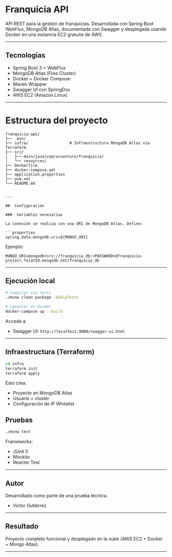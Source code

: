 # Franquicia API

API REST para la gestión de franquicias. Desarrollada con Spring Boot WebFlux, MongoDB Atlas, documentada con Swagger y desplegada usando Docker en una instancia EC2 gratuita de AWS.

---

##  Tecnologías

-  Spring Boot 3 + WebFlux  
-  MongoDB Atlas (Free Cluster)  
-  Docker + Docker Compose  
-  Maven Wrapper  
-  Swagger UI con SpringDoc  
-  AWS EC2 (Amazon Linux)  

---

# Estructura del proyecto

```
franquicia-api/
├── .mvn/
├── infra/                  # Infraestructura MongoDB Atlas vía Terraform
├── src/
│   ├── main/java/com/accenture/franquicia/
│   └── resources/
├── Dockerfile
├── docker-compose.yml
├── application.properties
├── pom.xml
└── README.md


---

##  Configuración

###  Variables necesarias

La conexión se realiza con una URI de MongoDB Atlas. Define:

```properties
spring.data.mongodb.uri=${MONGO_URI}
```

Ejemplo:

```
MONGO_URI=mongodb+srv://franquicia_db:<PASSWORD>@franquicia-project.feiat59.mongodb.net/franquicia_db
```

---

## Ejecución local

```bash
# Compilar sin tests
./mvnw clean package -DskipTests

# Levantar en Docker
docker-compose up --build
```

Accede a:
- Swagger UI: `http://localhost:8080/swagger-ui.html`

---



## Infraestructura (Terraform)

```bash
cd infra
terraform init
terraform apply
```

Esto crea:
- Proyecto en MongoDB Atlas
- Usuario + cluster
- Configuración de IP Whitelist


## Pruebas

```bash
./mvnw test
```

Frameworks:
- JUnit 5
- Mockito
- Reactor Test

---

##  Autor

Desarrollado como parte de una prueba técnica.

-  Victor Gutiérrez  

---

##  Resultado

Proyecto completo funcional y desplegado en la nube (AWS EC2 + Docker + Mongo Atlas).

---
